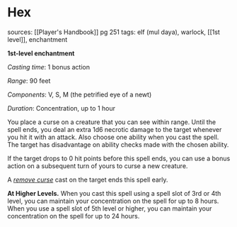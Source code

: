 # Hex
sources: [[Player's Handbook]] pg 251
tags: elf (mul daya), warlock, [[1st level]], enchantment

**1st-level enchantment**

*Casting time*: 1 bonus action

*Range*: 90 feet

*Components*: V, S, M (the petrified eye of a newt)

*Duration*: Concentration, up to 1 hour

You place a curse on a creature that you can see within range. Until the spell ends, you deal an extra 1d6 necrotic damage to the target whenever you hit it with an attack. Also choose one ability when you cast the spell. The target has disadvantage on ability checks made with the chosen ability.

If the target drops to 0 hit points before this spell ends, you can use a bonus action on a subsequent turn of yours to curse a new creature.

A *[remove curse](remove-curse)* cast on the target ends this spell early.

**At Higher Levels.** When you cast this spell using a spell slot of 3rd or 4th level, you can maintain your concentration on the spell for up to 8 hours. When you use a spell slot of 5th level or higher, you can maintain your concentration on the spell for up to 24 hours.
